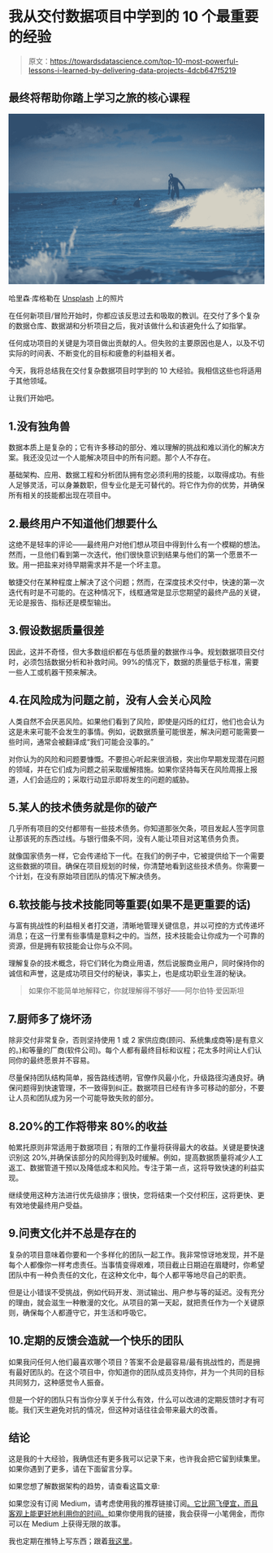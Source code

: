 # 我从交付数据项目中学到的 10 个最重要的经验

> 原文：<https://towardsdatascience.com/top-10-most-powerful-lessons-i-learned-by-delivering-data-projects-4dcb647f5219>

## 最终将帮助你踏上学习之旅的核心课程

![](img/436390338ff4f6b0aa7245ef50f20303.png)

哈里森·库格勒在 [Unsplash](https://unsplash.com?utm_source=medium&utm_medium=referral) 上的照片

在任何新项目/冒险开始时，你都应该反思过去和吸取的教训。在交付了多个复杂的数据仓库、数据湖和分析项目之后，我对该做什么和该避免什么了如指掌。

任何成功项目的关键是为项目做出贡献的人。但失败的主要原因也是人，以及不切实际的时间表、不断变化的目标和疲惫的利益相关者。

今天，我将总结我在交付复杂数据项目时学到的 10 大经验。我相信这些也将适用于其他领域。

让我们开始吧。

## 1.没有独角兽

数据本质上是复杂的；它有许多移动的部分、难以理解的挑战和难以消化的解决方案。我还没见过一个人能解决项目中的所有问题。那个人不存在。

基础架构、应用、数据工程和分析团队拥有您必须利用的技能，以取得成功。有些人足够灵活，可以身兼数职，但专业化是无可替代的。将它作为你的优势，并确保所有相关的技能都出现在项目中。

## 2.最终用户不知道他们想要什么

这绝不是轻率的评论——最终用户对他们想从项目中得到什么有一个模糊的想法。然而，一旦他们看到第一次迭代，他们很快意识到结果与他们的第一个愿景不一致。用一把盐来对待早期需求并不是一个坏主意。

敏捷交付在某种程度上解决了这个问题；然而，在深度技术交付中，快速的第一次迭代有时是不可能的。在这种情况下，线框通常是显示您期望的最终产品的关键，无论是报告、指标还是模型输出。

## 3.假设数据质量很差

因此，这并不奇怪，但大多数组织都在与低质量的数据作斗争。规划数据项目交付时，必须包括数据分析和补救时间。99%的情况下，数据的质量低于标准，需要一些人工或机器干预来解决。

</top-15-most-common-data-quality-issues-and-how-to-fix-them-c1ef0854dca6>  

## 4.在风险成为问题之前，没有人会关心风险

人类自然不会厌恶风险。如果他们看到了风险，即使是闪烁的红灯，他们也会认为这是未来可能不会发生的事情。例如，说数据质量可能很差，解决问题可能需要一些时间，通常会被翻译成“我们可能会没事的。”

对你认为的风险和问题要慷慨。不要担心听起来很消极，突出你早期发现潜在问题的领域，并在它们成为问题之前采取缓解措施。如果你坚持每天在风险周报上报道，人们会适应的；采取行动显示即将发生的问题的威胁。

## 5.某人的技术债务就是你的破产

几乎所有项目的交付都带有一些技术债务。你知道那张欠条，项目发起人签字同意让那该死的东西过线。与银行借条不同，没有人能让项目对这笔债务负责。

就像国家债务一样，它会传递给下一代。在我们的例子中，它被提供给下一个需要这些数据的项目。确保在项目规划的时候，你清楚地看到这些技术债务。你需要一个计划，在没有原始项目团队的情况下解决债务。

## 6.软技能与技术技能同等重要(如果不是更重要的话)

与富有挑战性的利益相关者打交道，清晰地管理关键信息，并以可控的方式传递坏消息；在这一行里有些事情是意料之中的。当然，技术技能会让你成为一个可靠的资源，但是拥有软技能会让你与众不同。

理解复杂的技术概念，将它们转化为商业用语，然后说服商业用户，同时保持你的诚信和声誉，这是成功项目交付的秘诀，事实上，也是成功职业生涯的秘诀。

> 如果你不能简单地解释它，你就理解得不够好——阿尔伯特·爱因斯坦

## 7.厨师多了烧坏汤

除非交付非常复杂，否则坚持使用 1 或 2 家供应商(顾问、系统集成商等)是有意义的。)和等量的厂商(软件公司)。每个人都有最终目标和议程；花太多时间让人们认同你的最终愿景并不容易。

尽量保持团队结构简单，报告路线透明，官僚作风最小化，升级路径沟通良好。确保问题得到快速管理，不一致得到纠正。数据项目已经有许多可移动的部分，不要让人员和团队成为另一个可能导致失败的部分。

## 8.20%的工作将带来 80%的收益

帕累托原则非常适用于数据项目；有限的工作量将获得最大的收益。关键是要快速识别这 20%,并确保该部分的风险得到及时缓解。例如，提高数据质量将减少人工返工、数据管道干预以及降低成本和风险。专注于第一点，这将导致快速的利益实现。

继续使用这种方法进行优先级排序；很快，您将结束一个交付积压，这将更快、更有效地使最终用户受益。

## 9.问责文化并不总是存在的

复杂的项目意味着你要和一个多样化的团队一起工作。我非常惊讶地发现，并不是每个人都像你一样考虑责任。当事情变得艰难，项目截止日期迫在眉睫时，你希望团队中有一种负责任的文化，在这种文化中，每个人都平等地尽自己的职责。

但是让小错误不受挑战，例如代码开发、测试输出、用户参与等的延迟。没有充分的理由，就会滋生一种散漫的文化。从项目的第一天起，就把责任作为一个关键原则，确保每个人都遵守它，并生活和呼吸它。

## 10.定期的反馈会造就一个快乐的团队

如果我问任何人他们最喜欢哪个项目？答案不会是最容易/最有挑战性的，而是拥有最好团队的。在这个项目中，你知道你的团队成员支持你，并为一个共同的目标共同努力，这种感觉令人振奋。

但是一个好的团队只有当你分享关于什么有效，什么可以改进的定期反馈时才有可能。我们天生避免对抗的情况，但这种对话往往会带来最大的改善。

## 结论

这是我的十大经验，我确信还有更多我可以记录下来，也许我会把它留到续集里。如果你遇到了更多，请在下面留言分享。

如果您想了解数据架构的趋势，请查看这篇文章:

</top-5-data-architecture-trends-and-what-they-mean-for-you-ef7c07bfa755>  

如果您没有订阅 Medium，请考虑使用我的推荐链接订阅[。它比网飞便宜，而且客观上能更好地利用你的时间。](https://hanzalaqureshi.medium.com/membership)如果你使用我的链接，我会获得一小笔佣金，而你可以在 Medium 上获得无限的故事。

我也定期在推特上写东西；跟着[我这里](https://twitter.com/hanzalaqureshi_)。